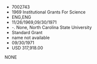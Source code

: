 * 7002743
* 1969 Institutional Grants For Science
* ENG,ENG
* 11/26/1969,09/30/1971
* -. None, North Carolina State University
* Standard Grant
*   name not available
* 09/30/1971
* USD 317,918.00

NONE